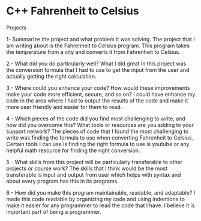 # C++ Fahrenheit to Celsius

Projects

1- Summarize the project and what problem it was solving. The project that I am writing about is the Fahrenheit to Celsius program. This program takes the temperature from a city and converts it from Fahrenheit to Celsius.

2 - What did you do particularly well? What I did great in this project was the conversion formula that I had to use to get the input from the user and actually getting the right calculation.

3 - Where could you enhance your code? How would these improvements make your code more efficient, secure, and so on? I could have enhance my code in the area where I had to output the results of the code and make it more user friendly and easier for them to read.

4 - Which pieces of the code did you find most challenging to write, and how did you overcome this? What tools or resources are you adding to your support network? The pieces of code that I found the most challenging to write was finding the formula to use when converting Fahrenheit to Celsius. Certain tools I can use is finding the right formula to use is youtube or any helpful math resource for finding the right conversion.

5 - What skills from this project will be particularly transferable to other projects or course work? The skills that I think would be the most transferable is input and output from user which helps with syntax and about every program has this in its programs.

6 - How did you make this program maintainable, readable, and adaptable? I made this code readable by organizing my code and using indentions to make it easier for any programmer to read the code that I have. I believe it is important part of being a programmer.

